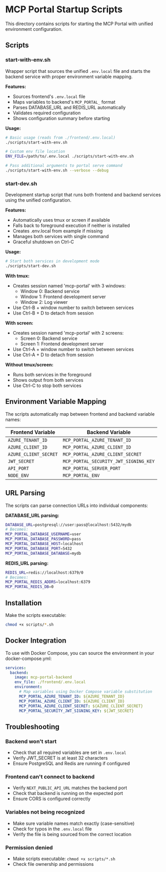 # MCP Portal Startup Scripts

This directory contains scripts for starting the MCP Portal with unified environment configuration.

## Scripts

### start-with-env.sh

Wrapper script that sources the unified `.env.local` file and starts the backend service with proper environment variable mapping.

**Features:**

- Sources frontend's `.env.local` file
- Maps variables to backend's `MCP_PORTAL_` format
- Parses DATABASE_URL and REDIS_URL automatically
- Validates required configuration
- Shows configuration summary before starting

**Usage:**

```bash
# Basic usage (reads from ./frontend/.env.local)
./scripts/start-with-env.sh

# Custom env file location
ENV_FILE=/path/to/.env.local ./scripts/start-with-env.sh

# Pass additional arguments to portal serve command
./scripts/start-with-env.sh --verbose --debug
```

### start-dev.sh

Development startup script that runs both frontend and backend services using the unified configuration.

**Features:**

- Automatically uses tmux or screen if available
- Falls back to foreground execution if neither is installed
- Creates .env.local from example if missing
- Manages both services with single command
- Graceful shutdown on Ctrl-C

**Usage:**

```bash
# Start both services in development mode
./scripts/start-dev.sh
```

**With tmux:**

- Creates session named 'mcp-portal' with 3 windows:
  - Window 0: Backend service
  - Window 1: Frontend development server
  - Window 2: Log viewer
- Use Ctrl-B + window number to switch between services
- Use Ctrl-B + D to detach from session

**With screen:**

- Creates session named 'mcp-portal' with 2 screens:
  - Screen 0: Backend service
  - Screen 1: Frontend development server
- Use Ctrl-A + window number to switch between services
- Use Ctrl-A + D to detach from session

**Without tmux/screen:**

- Runs both services in the foreground
- Shows output from both services
- Use Ctrl-C to stop both services

## Environment Variable Mapping

The scripts automatically map between frontend and backend variable names:

| Frontend Variable     | Backend Variable                      |
| --------------------- | ------------------------------------- |
| `AZURE_TENANT_ID`     | `MCP_PORTAL_AZURE_TENANT_ID`          |
| `AZURE_CLIENT_ID`     | `MCP_PORTAL_AZURE_CLIENT_ID`          |
| `AZURE_CLIENT_SECRET` | `MCP_PORTAL_AZURE_CLIENT_SECRET`      |
| `JWT_SECRET`          | `MCP_PORTAL_SECURITY_JWT_SIGNING_KEY` |
| `API_PORT`            | `MCP_PORTAL_SERVER_PORT`              |
| `NODE_ENV`            | `MCP_PORTAL_ENV`                      |

## URL Parsing

The scripts can parse connection URLs into individual components:

**DATABASE_URL parsing:**

```bash
DATABASE_URL=postgresql://user:pass@localhost:5432/mydb
# Becomes:
MCP_PORTAL_DATABASE_USERNAME=user
MCP_PORTAL_DATABASE_PASSWORD=pass
MCP_PORTAL_DATABASE_HOST=localhost
MCP_PORTAL_DATABASE_PORT=5432
MCP_PORTAL_DATABASE_DATABASE=mydb
```

**REDIS_URL parsing:**

```bash
REDIS_URL=redis://localhost:6379/0
# Becomes:
MCP_PORTAL_REDIS_ADDRS=localhost:6379
MCP_PORTAL_REDIS_DB=0
```

## Installation

Make the scripts executable:

```bash
chmod +x scripts/*.sh
```

## Docker Integration

To use with Docker Compose, you can source the environment in your docker-compose.yml:

```yaml
services:
  backend:
    image: mcp-portal-backend
    env_file: ./frontend/.env.local
    environment:
      # Map variables using Docker Compose variable substitution
      MCP_PORTAL_AZURE_TENANT_ID: ${AZURE_TENANT_ID}
      MCP_PORTAL_AZURE_CLIENT_ID: ${AZURE_CLIENT_ID}
      MCP_PORTAL_AZURE_CLIENT_SECRET: ${AZURE_CLIENT_SECRET}
      MCP_PORTAL_SECURITY_JWT_SIGNING_KEY: ${JWT_SECRET}
```

## Troubleshooting

### Backend won't start

- Check that all required variables are set in `.env.local`
- Verify JWT_SECRET is at least 32 characters
- Ensure PostgreSQL and Redis are running if configured

### Frontend can't connect to backend

- Verify `NEXT_PUBLIC_API_URL` matches the backend port
- Check that backend is running on the expected port
- Ensure CORS is configured correctly

### Variables not being recognized

- Make sure variable names match exactly (case-sensitive)
- Check for typos in the `.env.local` file
- Verify the file is being sourced from the correct location

### Permission denied

- Make scripts executable: `chmod +x scripts/*.sh`
- Check file ownership and permissions
